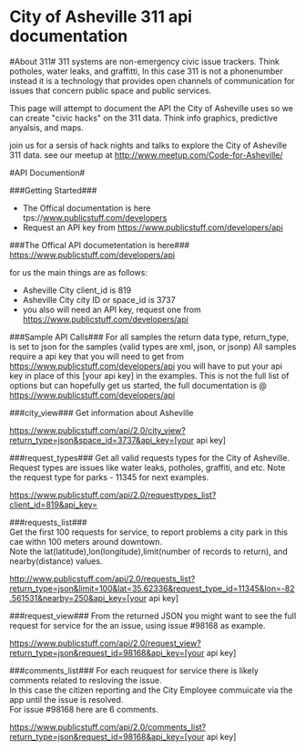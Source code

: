 City of Asheville 311 api documentation
===============

#About 311#
311 systems are non-emergency civic issue trackers.  Think potholes, water leaks, and graffitti, In this case 311 is not a phonenumber instead it is a technology that provides open channels of communication for issues that concern public space and public services.

This page will attempt to document the API the City of Asheville uses so we can create "civic hacks" on the 311 data. Think info graphics, predictive anyalsis, and maps.  

join us for a sersis of hack nights and talks to explore the City of Asheville 311 data. see our meetup at http://www.meetup.com/Code-for-Asheville/


#API Documention#

###Getting Started###
* The Offical documentation is here tps://www.publicstuff.com/developers
* Request an API key from https://www.publicstuff.com/developers/api

###The Offical API documetentation is here###
https://www.publicstuff.com/developers/api

for us the main things are as follows:
* Asheville City client_id is 819
* Asheville City city ID or space_id is 3737
* you also will need an API key, request one from https://www.publicstuff.com/developers/api

###Sample API Calls###
For all samples the return data type, return_type, is set to json for the samples (valid types are xml, json, or jsonp)
All samples require a api key that you will need to get from https://www.publicstuff.com/developers/api you will have to put your api key in place of this [your api key] in the examples.
This is not the full list of options but can hopefully get us started, the full documentation is @ https://www.publicstuff.com/developers/api

###city_view###
Get information about Asheville

  https://www.publicstuff.com/api/2.0/city_view?return_type=json&space_id=3737&api_key=[your api key]
  
###request_types###
Get all valid requests types for the City of Asheville.  Request types are issues like water leaks, potholes, graffiti, and etc.
Note the request type for parks - 11345 for next examples.

  https://www.publicstuff.com/api/2.0/requesttypes_list?client_id=819&api_key=

###requests_list###  
Get the first 100 requests for service, to report problems a city park in this cae withn 100 meters around downtown.  
Note the lat(latitude),lon(longitude),limit(number of records to return), and nearby(distance) values.

  http://www.publicstuff.com/api/2.0/requests_list?return_type=json&limit=100&lat=35.62336&request_type_id=11345&lon=-82.561531&nearby=250&api_key=[your api key]

###request_view###
From the returned JSON you might want to see the full request for service for the an issue, using issue #98168 as example.

  https://www.publicstuff.com/api/2.0/request_view?return_type=json&request_id=98168&api_key=[your api key]

###comments_list###
For each reuquest for service there is likely comments related to resloving the issue.  
In this case the citizen reporting and the City Employee commuicate via the app until the issue is resolved.  
For issue #98168 here are 6 comments.

  https://www.publicstuff.com/api/2.0/comments_list?return_type=json&request_id=98168&api_key=[your api key]

  
